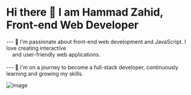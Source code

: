 
# Hi there 👋 I am Hammad Zahid, Front-end Web Developer

--- 🌟 I'm passionate about front-end web development and JavaScript. I love creating interactive <br> &nbsp;&nbsp;&nbsp;
        and user-friendly web applications. <br>
<br>--- 🚀 I'm on a journey to become a full-stack developer, continuously learning and growing my skills.

![image](https://github.com/freekmurze/freekmurze/blob/master/dino.gif)
